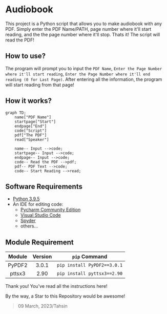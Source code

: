 # Audiobook

This project is a Python script that allows you to make audiobook with any PDF. Simply enter the PDF Name/PATH, page number where it'll start reading, and the the page number where it'll stop. Thats it! The script will read the PDF!

## How to use?
The program will prompt you to input the `PDF Name`, `Enter the Page Number where it'll start reading`, `Enter the Page Number where it'll end reading (0 for Last Page)`. After entering all the information, the program will start reading from that page!

## How it works?
```mermaid
graph TD;
    name["PDF Name"]
    startpage["Start"]
    endpage["End"]
    code["Script"]
    pdf["The PDF"]
    read["Speaker"]
    
    name-- Input -->code;
    startpage-- Input -->code;
    endpage-- Input -->code;
    code-- Read the PDF -->pdf;
    pdf-- PDF Text -->code;
    code-- Start Reading -->read;
```

## Software Requirements
- [Python 3.9.5](https://www.python.org/downloads/release/python-395/)
- An IDE for editing code:
   - [Pycharm Community Edition](https://www.jetbrains.com/pycharm/download)
   - [Visual Studio Code](https://code.visualstudio.com/download)
   - [Spyder](https://www.spyder-ide.org/#section-download)
   - others...
   
## Module Requirement
| Module | Version | `pip` Command |
| :--: | :-----: | :---: |
| PyPDF2 | 3.0.1 | `pip install PyPDF2==3.0.1` |
| pttsx3 | 2.90 | `pip install pyttsx3==2.90` |


Thank you! You've read all the instructions here!

By the way, a Star to this Repository would be awesome!

> 09 March, 2023/Tahsin
